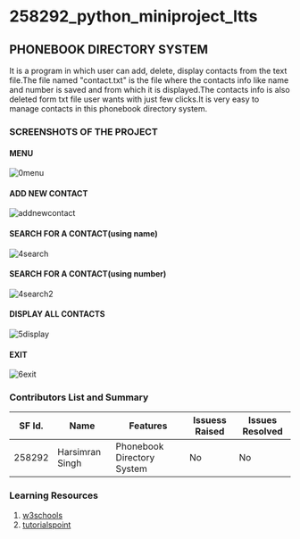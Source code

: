 # 258292_python_miniproject_ltts

## PHONEBOOK DIRECTORY SYSTEM

It is a program in which user can add, delete, display contacts from the text file.The file named "contact.txt" is the file where the contacts info like name and number is saved and from which it is displayed.The contacts info is also deleted form txt file user wants with just few clicks.It is very easy to manage contacts in this phonebook directory system.

### SCREENSHOTS OF THE PROJECT
#### MENU
![0menu](https://user-images.githubusercontent.com/80378720/116445857-f6305480-a873-11eb-8068-65022025bf41.png)

#### ADD NEW CONTACT 
![addnewcontact](https://user-images.githubusercontent.com/80378720/116445932-0ba57e80-a874-11eb-8922-1f6d31477da3.png)

#### SEARCH FOR A CONTACT(using name)
![4search](https://user-images.githubusercontent.com/80378720/116446124-44455800-a874-11eb-9573-07dd0d42571a.png)

#### SEARCH FOR A CONTACT(using number)
![4search2](https://user-images.githubusercontent.com/80378720/116446200-56bf9180-a874-11eb-8464-9226dd2bea2d.png)

#### DISPLAY ALL CONTACTS
![5display](https://user-images.githubusercontent.com/80378720/116446259-650dad80-a874-11eb-93f8-e1b6800283cb.png)

#### EXIT
![6exit](https://user-images.githubusercontent.com/80378720/116446292-6ccd5200-a874-11eb-8e81-de6975aeac5e.png)




### Contributors List and Summary

SF Id. |  Name   |    Features    | Issuess Raised |Issues Resolved|
-------|---------|----------------|----------------|---------------|
258292 | Harsimran Singh | Phonebook Directory System   | No     | No   |    



### Learning Resources
1. [w3schools](https://www.w3schools.com/python/)
2. [tutorialspoint](https://www.tutorialspoint.com/python/index.htm)
